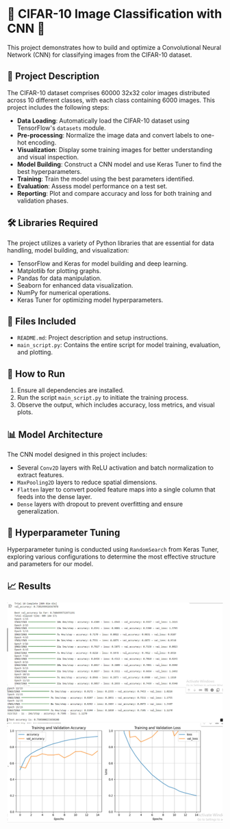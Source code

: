 ﻿# 🌟 CIFAR-10 Image Classification with CNN 🌟

This project demonstrates how to build and optimize a Convolutional Neural Network (CNN) for classifying images from the CIFAR-10 dataset. 


## 📘 Project Description

The CIFAR-10 dataset comprises 60000 32x32 color images distributed across 10 different classes, with each class containing 6000 images. This project includes the following steps:
- **Data Loading**: Automatically load the CIFAR-10 dataset using TensorFlow's `datasets` module.
- **Pre-processing**: Normalize the image data and convert labels to one-hot encoding.
- **Visualization**: Display some training images for better understanding and visual inspection.
- **Model Building**: Construct a CNN model and use Keras Tuner to find the best hyperparameters.
- **Training**: Train the model using the best parameters identified.
- **Evaluation**: Assess model performance on a test set.
- **Reporting**: Plot and compare accuracy and loss for both training and validation phases.

## 🛠️ Libraries Required

The project utilizes a variety of Python libraries that are essential for data handling, model building, and visualization:

- TensorFlow and Keras for model building and deep learning.
- Matplotlib for plotting graphs.
- Pandas for data manipulation.
- Seaborn for enhanced data visualization.
- NumPy for numerical operations.
- Keras Tuner for optimizing model hyperparameters.


## 📁 Files Included
- `README.md`: Project description and setup instructions.
- `main_script.py`: Contains the entire script for model training, evaluation, and plotting.

## 🚀 How to Run
1. Ensure all dependencies are installed.
2. Run the script `main_script.py` to initiate the training process.
3. Observe the output, which includes accuracy, loss metrics, and visual plots.

## 📊 Model Architecture
The CNN model designed in this project includes:
- Several `Conv2D` layers with ReLU activation and batch normalization to extract features.
- `MaxPooling2D` layers to reduce spatial dimensions.
- `Flatten` layer to convert pooled feature maps into a single column that feeds into the dense layer.
- `Dense` layers with dropout to prevent overfitting and ensure generalization.

## 🔧 Hyperparameter Tuning
Hyperparameter tuning is conducted using `RandomSearch` from Keras Tuner, exploring various configurations to determine the most effective structure and parameters for our model.

## 📈 Results
![Results](result1.jpg)
![Results](result2.jpg)
![Results](result3.jpg)

